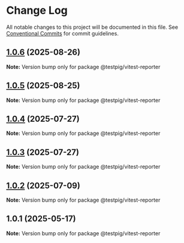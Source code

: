 # Change Log

All notable changes to this project will be documented in this file.
See [Conventional Commits](https://conventionalcommits.org) for commit guidelines.

## [1.0.6](https://github.com/testpig-io/node-reporters/compare/@testpig/vitest-reporter@1.0.5...@testpig/vitest-reporter@1.0.6) (2025-08-26)

**Note:** Version bump only for package @testpig/vitest-reporter





## [1.0.5](https://github.com/testpig-io/node-reporters/compare/@testpig/vitest-reporter@1.0.4...@testpig/vitest-reporter@1.0.5) (2025-08-25)

**Note:** Version bump only for package @testpig/vitest-reporter





## [1.0.4](https://github.com/testpig-io/node-reporters/compare/@testpig/vitest-reporter@1.0.2...@testpig/vitest-reporter@1.0.4) (2025-07-27)

**Note:** Version bump only for package @testpig/vitest-reporter





## [1.0.3](https://github.com/testpig-io/node-reporters/compare/@testpig/vitest-reporter@1.0.2...@testpig/vitest-reporter@1.0.3) (2025-07-27)

**Note:** Version bump only for package @testpig/vitest-reporter





## [1.0.2](https://github.com/testpig-io/node-reporters/compare/@testpig/vitest-reporter@1.0.1...@testpig/vitest-reporter@1.0.2) (2025-07-09)

**Note:** Version bump only for package @testpig/vitest-reporter





## 1.0.1 (2025-05-17)

**Note:** Version bump only for package @testpig/vitest-reporter
